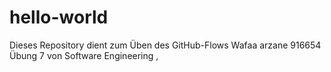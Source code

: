 # hello-world
Dieses Repository dient zum Üben des GitHub-Flows
Wafaa arzane 916654
Übung 7 von Software Engineering ,
